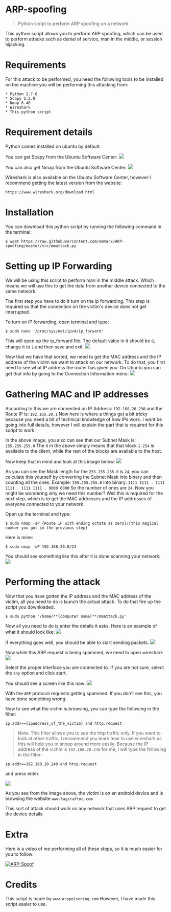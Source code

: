# ARP-spoofing 

> Python script to perform ARP spoofing on a network

This python script allows you to perform ARP spoofing, which can be used to perform attacks such as denial of service, man in the middle, or session hijacking.

# Requirements

For this attack to be performed, you need the following tools to be installed on the machine you will be performing this attacking from:
```
* Python 2.7.6
* Scapy 2.2.0
* Nmap 6.40
* Wireshark
* This python script
```

# Requirement details

Python comes installed on ubuntu by default. 

You can get Scapy from the Ubuntu Software Center:
![](https://raw.githubusercontent.com/ammarx/ARP-spoofing/master/res/1.png)

You can also get Nmap from the Ubuntu Software Center:
![](https://raw.githubusercontent.com/ammarx/ARP-spoofing/master/res/2.png)

Wireshark is also available on the Ubuntu Software Center, however I recommend getting the latest version from the website:
```
https://www.wireshark.org/download.html
```

# Installation

You can download this python script by running the following command in the terminal:
```
$ wget https://raw.githubusercontent.com/ammarx/ARP-spoofing/master/src/mmattack.py
```

# Setting up IP Forwarding

We will be using this script to perform man in the middle attack. Which means we will use this to get the data from another device connected to the same network.

The first step you have to do it turn on the ip forwarding. This step is required so that the connection on the victim's device does not get interrupted. 

To turn on IP forwarding, open terminal and type:
```
$ sudo nano '/proc/sys/net/ipv4/ip_forward'
```

This will open up the ip_forward file. The default value in it should be `0`, change it to `1` and then save and exit.
![](https://raw.githubusercontent.com/ammarx/ARP-spoofing/master/res/3.png)

Now that we have that sorted, we need to get the MAC address and the IP address of the victim we want to attack on our network. To do that, you first need to see what IP address the router has given you. On Ubuntu you can get that info by going to the Connection Information menu:
![](https://raw.githubusercontent.com/ammarx/ARP-spoofing/master/res/4.png)

# Gathering MAC and IP addresses

According to this we are connected on IP Address: `192.168.20.230` and the Route IP is: `192.168.20.1`
Now here is where a things get a bit tricky because you need a bit of technical knowledge of how IPs work. I wont be going into full details, however I will explain the part that is required for this script to work.

In the above image, you also can see that our Subnet Mask is: `255.255.255.0` 
The `0` in the above simply means that that block `1-254` is available to the client, while the rest of the blocks are available to the host.

Now keep that in mind and look at this image below:
![](https://raw.githubusercontent.com/ammarx/ARP-spoofing/master/res/subnetting_c.png)

As you can see the Mask length for the `255.255.255.0` is `24`, you can calculate this yourself by converting the Subnet Mask into binary and then counting all the ones. Example: `255.255.255.0` into binary: `1111 1111 . 1111 1111 . 1111 1111 . 0000 0000` So the number of ones are `24`. Now you might be wondering why we need this number? Well this is required for the next step, which is to get the MAC addresses and the IP addresses of everyone connected to your network.

Open up the terminal and type:

```
$ sudo nmap -sP {Route IP with ending octate as zero}/{this magical number you got in the previous step}
```

Here is mine:
```
$ sudo nmap -sP 192.168.20.0/24
```

You should see something like this after it is done scanning your network:
![](https://raw.githubusercontent.com/ammarx/ARP-spoofing/master/res/5.png)

# Performing the attack

Now that you have gotten the IP address and the MAC address of the victim, all you need to do is launch the actual attack. To do that fire up the script you downloaded.
```
$ sudo python '/home/**[computer name]**/mmattack.py'
```

Now all you need to do is enter the details it asks. Here is an example of what it should look like:
![](https://raw.githubusercontent.com/ammarx/ARP-spoofing/master/res/6.png)

If everything goes well, you should be able to start sending packets.
![](https://raw.githubusercontent.com/ammarx/ARP-spoofing/master/res/7.png)

Now while this ARP request is being spammed, we need to open wireshark
![](https://raw.githubusercontent.com/ammarx/ARP-spoofing/master/res/8.png)

Select the proper interface you are connected to. If you are not sure, select the `any` option and click start.

You should see a screen like this now:
![](https://raw.githubusercontent.com/ammarx/ARP-spoofing/master/res/9.png)

With the `ARP` protocol requests getting spammed. If you don't see this, you have done something wrong. 

Now to see what the victim is browsing, you can type the following in the filter:
```
ip.addr=={ipaddress_of_the_victim} and http.request
```

> Note: This filter allows you to see the http traffic only. If you want to look at other traffic, I recommend you learn how to use wireshark as this will help you to snoop around more easily. Because the IP address of the victim is `192.168.20.240` for me, I will type the following in the filter:
```
ip.addr==192.168.20.240 and http.request
```

and press enter.

![](https://raw.githubusercontent.com/ammarx/ARP-spoofing/master/res/10.png)

As you see from the image above, the victim is on an android device and is browsing the website `www.tagcraftmc.com`

This sort of attack should work on any network that uses ARP request to get the device details.

# Extra

Here is a video of me performing all of these steps, so it is much easier for you to follow:

[![ARP-Spoof](https://raw.githubusercontent.com/ammarx/ARP-spoofing/master/res/11.png)](https://drive.google.com/file/d/0B4LJfOrWbK6bekVnN2RGTEpGajQ/view)


# Credits

This script is made by `www.arppoisoning.com` 
However, I have made this script easier to use.
